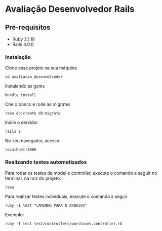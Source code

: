 # Avaliação Desenvolvedor Rails

## Pré-requisitos

* Ruby 2.1.10
* Rails 4.0.0

### Instalação

Clone esse projeto na sua máquina

```
cd avaliacao_desenvolvedor
```
Instalando as gems

```
bundle install
```

Crie o banco e rode as migrates

```
rake db:create db:migrate
```

Inicie o servidor

```
rails s
```

No seu navegador, acesse:

```
localhost:3000
```


### Realizando testes automatizados

Para rodar os testes de model e controller, execute o comando a seguir no terminal, na raiz do projeto.

```
rake
```

Para realizar testes individuais, execute o comando a seguir

```
ruby -I test "CAMINHO PARA O ARQUIVO"
```

Exemplo:

```
ruby -I test test/controllers/purchases.controller.rb
```

